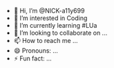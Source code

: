 - 👋 Hi, I’m @NICK-a11y699
- 👀 I’m interested in Coding
- 🌱 I’m currently learning #LUa
- 💞️ I’m looking to collaborate on ...
- 📫 How to reach me ...
- 😄 Pronouns: ...
- ⚡ Fun fact: ...

<!---
NICK-a11y699/NICK-a11y699 is a ✨ special ✨ repository because its `README.md` (this file) appears on your GitHub profile.
You can click the Preview link to take a look at your changes.
--->
